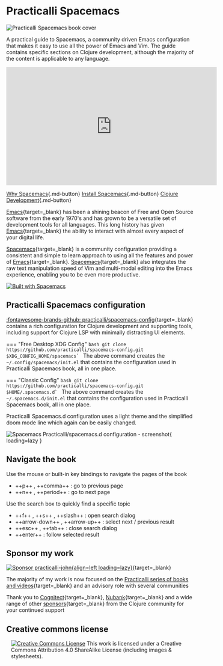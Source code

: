 # Practicalli Spacemacs

![Practicalli Spacemacs book cover](https://raw.githubusercontent.com/practicalli/graphic-design/live/book-covers/practicalli-spacemacs-book-banner.png)

A practical guide to Spacemacs, a community driven Emacs configuration that makes it easy to use all the power of Emacs and Vim.  The guide contains specific sections on Clojure development, although the majority of the content is applicable to any language.

<p style="text-align:center">
<iframe width="560" height="315" src="https://www.youtube.com/embed/NDrpclY54E0" title="YouTube video player" frameborder="0" allow="accelerometer; autoplay; clipboard-write; encrypted-media; gyroscope; picture-in-picture" allowfullscreen></iframe>
</p>

[Why Spacemacs](why-spacemacs/){.md-button}
[Install Spacemacs](install-spacemacs/){.md-button}
[Clojure Development](clojure-development/){.md-button}

[Emacs](https://www.gnu.org/software/emacs/){target=_blank} has been a shining beacon of Free and Open Source software from the early 1970's and has grown to be a versatile set of development tools for all languages.  This long history has given [Emacs](https://www.gnu.org/software/emacs/){target=_blank} the ability to interact with almost every aspect of your digital life.

[Spacemacs](http://spacemacs.org/){target=_blank} is a community configuration providing a consistent and simple to learn approach to using all the features and power of [Emacs](https://www.gnu.org/software/emacs/){target=_blank}.  [Spacemacs](https://spacemacs.org){target=_blank} also integrates the raw text manipulation speed of Vim and multi-modal editing into the Emacs experience, enabling you to be even more productive.

[![Built with Spacemacs](https://cdn.rawgit.com/syl20bnr/spacemacs/442d025779da2f62fc86c2082703697714db6514/assets/spacemacs-badge.svg)](http://github.com/syl20bnr/spacemacs)


## Practicalli Spacemacs configuration

[:fontawesome-brands-github: practicalli/spacemacs-config](https://github.com/practicalli/spacemacs-config){target=_blank} contains a rich configuration for Clojure development and supporting tools, including support for Clojure LSP with minimally distracting UI elements.

=== "Free Desktop XDG Config"
    ```bash
    git clone https://github.com/practicalli/spacemacs-config.git $XDG_CONFIG_HOME/spacemacs`
    ```
    The above command creates the `~/.config/spacemacs/init.el` that contains the configuration used in Practicalli Spacemacs book, all in one place.

=== "Classic Config"
    ```bash
    git clone https://github.com/practicalli/spacemacs-config.git $HOME/.spacemacs.d`
    ```
    The above command creates the `~/.spacemacs.d/init.el` that contains the configuration used in Practicalli Spacemacs book, all in one place.


Practicalli Spacemacs.d configuration uses a light theme and the simplified doom mode line which again can be easily changed.

![Spacemacs Practicalli/spacemacs.d configuration - screenshot](https://raw.githubusercontent.com/practicalli/graphic-design/live/spacemacs/screenshots/spacemacs-clojure-example-buffers-bank-account-spec.png){ loading=lazy }


## Navigate the book

Use the mouse or built-in key bindings to navigate the pages of the book

- ++p++ , ++comma++ : go to previous page
- ++n++ , ++period++ : go to next page

Use the search box to quickly find a specific topic

- ++f++ , ++s++ , ++slash++ : open search dialog
- ++arrow-down++ , ++arrow-up++ : select next / previous result
- ++esc++ , ++tab++ : close search dialog
- ++enter++ : follow selected result


## Sponsor my work

[![Sponsor practicalli-john](https://raw.githubusercontent.com/practicalli/graphic-design/live/buttons/practicalli-github-sponsors-button.png){align=left loading=lazy}](https://github.com/sponsors/practicalli-john/){target=_blank}

The majority of my work is now focused on the [Practicalli series of books and videos](https://practical.li/){target=_blank} and an advisory role with several communities

Thank you to [Cognitect](https://www.cognitect.com/){target=_blank}, [Nubank](https://nubank.com.br/){target=_blank} and a wide range of other [sponsors](https://github.com/sponsors/practicalli-john#sponsors){target=_blank} from the Clojure community for your continued support


## Creative commons license

<div style="width:95%; margin:auto;">
  <a rel="license" href="http://creativecommons.org/licenses/by-sa/4.0/"><img alt="Creative Commons License" style="border-width:0" src="https://i.creativecommons.org/l/by-sa/4.0/88x31.png" /></a>
  This work is licensed under a Creative Commons Attribution 4.0 ShareAlike License (including images & stylesheets).
</div>
